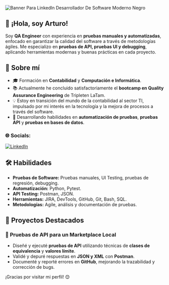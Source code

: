 
![Banner Para LinkedIn Desarrollador De Software Moderno Negro](https://github.com/user-attachments/assets/9c94c7ed-4c79-48b2-afc7-4290f7abc489)

## 👋 ¡Hola, soy Arturo!

Soy **QA Engineer** con experiencia en **pruebas manuales y automatizadas**, enfocado en garantizar la calidad del software a través de metodologías ágiles. Me especializo en **pruebas de API, pruebas UI y debugging**, aplicando herramientas modernas y buenas prácticas en cada proyecto.

## 🚀 Sobre mí
- 🎓 Formación en **Contabilidad** y **Computación e Informática**.
- 📚 Actualmente he concluido satisfactoriamente el **bootcamp en Quality Assurance Engineering** de Tripleten LaTam.
- 💡 Estoy en transición del mundo de la contabilidad al sector TI, impulsado por mi interés en la tecnología y la mejora de procesos a través del software.
- 🧩 Desarrollando habilidades en **automatización de pruebas**, **pruebas API** y **pruebas en bases de datos**.

### 🌐 Socials:
[![LinkedIn](https://img.shields.io/badge/LinkedIn-%230077B5.svg?logo=linkedin&logoColor=white)](https://www.linkedin.com/in/arturo-lopez-236187111/) 

## 🛠️ Habilidades

- **Pruebas de Software:** Pruebas manuales, UI Testing, pruebas de regresión, debugging.
- **Automatización:** Python, Pytest.
- **API Testing:** Postman, JSON.
- **Herramientas:** JIRA, DevTools, GitHub, Git, Bash, SQL.
- **Metodologías:** Agile, análisis y documentación de pruebas.

## 📌 Proyectos Destacados

### 🔹 **Pruebas de API para un Marketplace Local**
- Diseñé y ejecuté **pruebas de API** utilizando técnicas de **clases de equivalencia** y **valores límite**.
- Validé y depuré respuestas en **JSON y XML** con **Postman**.
- Documenté y reporté errores en **GitHub**, mejorando la trazabilidad y corrección de bugs.


¡Gracias por visitar mi perfil! 😊
<!--
**ArturoLopMan/ArturoLopMan** is a ✨ _special_ ✨ repository because its `README.md` (this file) appears on your GitHub profile.

Here are some ideas to get you started:

- 🔭 I’m currently working on ...
- 🌱 I’m currently learning ...
- 👯 I’m looking to collaborate on ...
- 🤔 I’m looking for help with ...
- 💬 Ask me about ...
- 📫 How to reach me: ...
- 😄 Pronouns: ...
- ⚡ Fun fact: ...
-->
